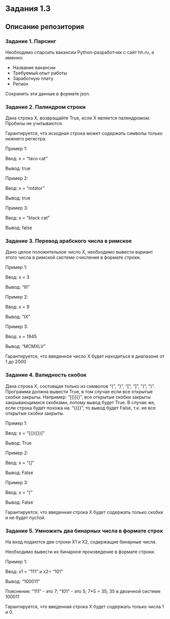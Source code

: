 <h1><font size=5><b>Задания 1.3</b></font></h1>

<h2> Описание репозитория <a class="tocSkip"></h2>

<h3> Задание 1. Парсинг </h3>
  
Необходимо спарсить вакансии Python-разработчик с сайт hh.ru, а именно:
- Название вакансии
- Требуемый опыт работы
- Заработную плату
- Регион 

Cохранить эти данные в формате json. 
  

<h3> Задание 2. Палиндром строки </h3>

  
Дана строка X, возвращайте True, если X является палиндромом. Пробелы не учитываются.

Гарантируется, что исходная строка может содержать символы только нижнего регистра.


Пример 1:

Ввод: x = “taco cat”

Вывод: true



Пример 2:

Ввод: x = “rotator”

Вывод: true



Пример 3:

Ввод: x = “black cat”

Вывод: false


<h3> Задание 3. Перевод арабского числа в римское </h3>


Дано целое положительное число X, необходимо вывести вариант этого числа в римской системе счисления в формате строки.

Пример 1:

Ввод: x = 3

Вывод: “III”

Пример 2:

Ввод: x = 9

Вывод: “IX”

Пример 3:

Ввод: x = 1945

Вывод: “MCMXLV”

Гарантируется, что введенное число X будет находиться в диапазоне от 1 до 2000


<h3> Задание 4. Валидность скобок </h3>

Дана строка X, состоящая только из символов “{“, “}”, “[“, “]”, “(“, “)”. Программа должна вывести True, в том случае если все открытые скобки закрыты.
Например: “[()]{}”, все открытые скобки закрыты закрывающимися скобками, потому вывод будет True. В случае же, если строка будет похожа на: “{{{}”, то вывод будет False, т.к. не все открытые скобки закрыты.


Пример 1:

Ввод: x = “[{}({})]”

Вывод: True

Пример 2:

Ввод: x = “{]”

Вывод: False

Пример 3:

Ввод: x = “{“

Вывод: False

Гарантируется, что введенная строка X будет содержать только скобки и не будет пустой.


<h3> Задание 5.  Умножить два бинарных числа в формате строк </h3> 

На вход подаются две строки X1 и X2, содержащие бинарные числа.

Необходимо вывести их бинарное произведение в формате строки.


Пример 1:

Ввод: x1 = ‘’111” и x2= “101”

Вывод: “100011”

Пояснение: “111” - это 7; “101” - это 5; 7*5 = 35; 35 в двоичной системе 100011

Гарантируется, что введенная строка X будет содержать только числа 1 и 0.





